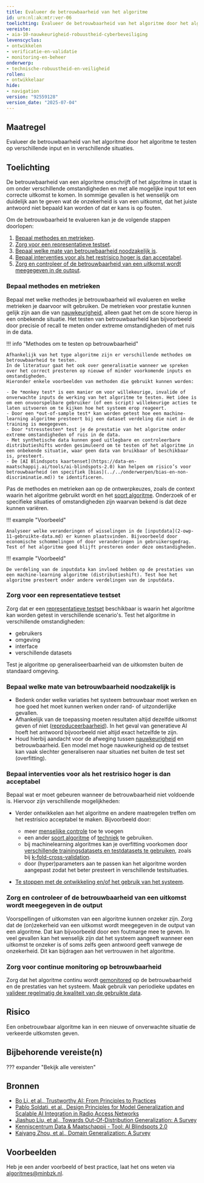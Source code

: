 ```yaml
---
title: Evalueer de betrouwbaarheid van het algoritme
id: urn:nl:ak:mtr:ver-06
toelichting: Evalueer de betrouwbaarheid van het algoritme door het algoritme te testen op verschillende input en in verschillende situaties.
vereiste:
- aia-10-nauwkeurigheid-robuustheid-cyberbeveiliging
levenscyclus:
- ontwikkelen
- verificatie-en-validatie
- monitoring-en-beheer
onderwerp:
- technische-robuustheid-en-veiligheid
rollen:
- ontwikkelaar
hide:
- navigation
version: "92559128"
version_date: "2025-07-04"
---
```


<!-- tags -->

## Maatregel
Evalueer de betrouwbaarheid van het algoritme door het algoritme te testen op verschillende input en in verschillende situaties.

## Toelichting
De betrouwbaarheid van een algoritme omschrijft of het algoritme in staat is om onder verschillende omstandigheden en met alle mogelijke input tot een correcte uitkomst te komen.
In sommige gevallen is het wenselijk om duidelijk aan te geven wat de onzekerheid is van een uitkomst, dat het juiste antwoord niet bepaald kan worden of dat er kans is op fouten.

Om de betrouwbaarheid te evalueren kan je de volgende stappen doorlopen:

1. [Bepaal methodes en metrieken](#bepaal-methodes-en-metrieken).
2. [Zorg voor een representatieve testset](#zorg-voor-een-representatieve-testset).
3. [Bepaal welke mate van betrouwbaarheid noodzakelijk is](#bepaal-welke-mate-van-betrouwbaarheid-noodzakelijk-is).
4. [Bepaal interventies voor als het restrisico hoger is dan acceptabel](#bepaal-interventies-voor-als-het-restrisico-hoger-is-dan-acceptabel).
5. [Zorg en controleer of de betrouwbaarheid van een uitkomst wordt meegegeven in de output](#zorg-en-controleer-of-de-betrouwbaarheid-van-een-uitkomst-wordt-meegegeven-in-de-output).

### Bepaal methodes en metrieken
Bepaal met welke methodes je betrouwbaarheid wil evalueren en welke metrieken je daarvoor wilt gebruiken.
De metrieken voor prestatie kunnen gelijk zijn aan die van [nauwkeurigheid](5-ver-02-evalueer-nauwkeurigheid.md#metrieken), alleen gaat het om de score hierop in een onbekende situatie.
Het testen van betrouwbaarheid kan bijvoorbeeld door precisie of recall te meten onder extreme omstandigheden of met ruis in de data.

!!! info "Methodes om te testen op betrouwbaarheid"

    Afhankelijk van het type algoritme zijn er verschillende methodes om betrouwbaarheid te testen.
    In de literatuur gaat het ook over generalisatie wanneer we spreken over het correct presteren op nieuwe of minder voorkomende inputs en omstandigheden.
    Hieronder enkele voorbeelden van methoden die gebruikt kunnen worden:

    - De *monkey test* is een manier om voor willekeurige, invalide of onverwachte inputs de werking van het algoritme te testen. Het idee is om een onvoorspelbare gebruiker (of een script) willekeurige acties te laten uitvoeren om te kijken hoe het systeem erop reageert.
    - Door een *out-of-sample test* kan worden getest hoe een machine-learning algoritme presteert bij een dataset verdeling die niet in de training is meegegeven.
    - Door *stresstesten* test je de prestatie van het algoritme onder extreme omstandigheden of ruis in de data.
    - Met synthetische data kunnen goed uitlegbare en controleerbare distributieshifts worden gesimuleerd om te testen of het algoritme in een onbekende situatie, waar geen data van bruikbaar of beschikbaar is, presteert.
    - De [AI Blindspots kaartenset](https://data-en-maatschappij.ai/tools/ai-blindspots-2.0) kan helpen om risico’s voor betrouwbaarheid (en specifiek [bias](../../onderwerpen/bias-en-non-discriminatie.md)) te identificeren.

Pas de methodes en metrieken aan op de ontwerpkeuzes, zoals de context waarin het algoritme gebruikt wordt en het [soort algoritme](2-owp-05-soort-algoritme.md).
Onderzoek of er specifieke situaties of omstandigheden zijn waarvan bekend is dat deze kunnen variëren.

!!! example "Voorbeeld"

    Analyseer welke veranderingen of wisselingen in de [inputdata](2-owp-11-gebruikte-data.md) er kunnen plaatsvinden. Bijvoorbeeld door economische schommelingen of door veranderingen in gebruikersgedrag. Test of het algoritme goed blijft presteren onder deze omstandigheden.

!!! example "Voorbeeld"

    De verdeling van de inputdata kan invloed hebben op de prestaties van een machine-learning algoritme (distributieshift). Test hoe het algoritme presteert onder andere verdelingen van de inputdata.

### Zorg voor een representatieve testset
Zorg dat er een [representatieve testset](5-ver-04-representatieve-testomgeving.md) beschikbaar is waarin het algoritme kan worden getest in verschillende scenario's. Test het algoritme in verschillende omstandigheden:

- gebruikers
- omgeving
- interface
- verschillende datasets

Test je algoritme op generaliseerbaarheid van de uitkomsten buiten de standaard omgeving.

### Bepaal welke mate van betrouwbaarheid noodzakelijk is
- Bedenk onder welke variaties het systeem betrouwbaar moet werken en hoe goed het moet kunnen werken onder rand- of uitzonderlijke gevallen.
- Afhankelijk van de toepassing moeten resultaten altijd dezelfde uitkomst geven of niet ([reproduceerbaarheid](4-owk-07-reproduceerbaarheid.md)). In het geval van generatieve AI hoeft het antwoord bijvoorbeeld niet altijd exact hetzelfde te zijn.
- Houd hierbij aandacht voor de afweging tussen [nauwkeurigheid](5-ver-02-evalueer-nauwkeurigheid.md) en betrouwbaarheid. Een model met hoge nauwkeurigheid op de testset kan vaak slechter generaliseren naar situaties net buiten de test set (overfitting).

### Bepaal interventies voor als het restrisico hoger is dan acceptabel
Bepaal wat er moet gebeuren wanneer de betrouwbaarheid niet voldoende is. Hiervoor zijn verschillende mogelijkheden:

- Verder ontwikkelen aan het algoritme en andere maatregelen treffen om het restrisico acceptabel te maken. Bijvoorbeeld door:

    - meer [menselijke controle](../../onderwerpen/menselijke-controle.md) toe te voegen
    - een ander [soort algoritme](2-owp-05-soort-algoritme.md) of [techniek](2-owp-04-gebruikte-techniek.md) te gebruiken.
    - bij machinelearning algoritmes kan je overfitting voorkomen door [verschillende trainingsdatasets en testdatasets te gebruiken](3-dat-07-training-validatie-en-testdata.md), zoals bij [k-fold-cross-validation](3-dat-07-training-validatie-en-testdata.md#k-fold-cross-validation).
    - door (hyper)parameters aan te passen kan het algoritme worden aangepast zodat het beter presteert in verschillende testsituaties.

- [Te stoppen met de ontwikkeling en/of het gebruik van het systeem](../../levenscyclus/uitfaseren.md).

### Zorg en controleer of de betrouwbaarheid van een uitkomst wordt meegegeven in de output
Voorspellingen of uitkomsten van een algoritme kunnen onzeker zijn. Zorg dat de (on)zekerheid van een uitkomst wordt meegegeven in de output van een algoritme.
Dat kan bijvoorbeeld door een foutmarge mee te geven.
In veel gevallen kan het wenselijk zijn dat het systeem aangeeft wanneer een uitkomst te onzeker is of soms zelfs geen antwoord geeft vanwege de onzekerheid.
Dit kan bijdragen aan het vertrouwen in het algoritme.

### Zorg voor continue monitoring op betrouwbaarheid
Zorg dat het algoritme continu wordt [gemonitored](../../levenscyclus/monitoring-en-beheer.md) op de betrouwbaarheid en de prestaties van het systeem. Maak gebruik van periodieke updates en [valideer regelmatig de kwaliteit van de gebruikte data](3-dat-01-datakwaliteit.md).

## Risico
Een onbetrouwbaar algoritme kan in een nieuwe of onverwachte situatie de verkeerde uitkomsten geven.

## Bijbehorende vereiste(n)
??? expander "Bekijk alle vereisten"
    <!-- list_vereisten_on_maatregelen_page -->

## Bronnen
- [Bo Li, et al., Trustworthy AI: From Principles to Practices](https://arxiv.org/abs/2110.01167)
- [Pablo Soldati, et al., Design Principles for Model Generalization and Scalable AI Integration in Radio Access Networks](https://arxiv.org/abs/2306.06251v2)
- [Jiashuo Liu, et al., Towards Out-Of-Distribution Generalization: A Survey](https://arxiv.org/abs/2108.13624)
- [Kenniscentrum Data & Maatschappij - Tool: AI Blindspots 2.0](https://data-en-maatschappij.ai/tools/ai-blindspots-2.0)
- [Kaiyang Zhou, et al., Domain Generalization: A Survey](https://ieeexplore.ieee.org/abstract/document/9847099)

## Voorbeelden

Heb je een ander voorbeeld of best practice, laat het ons weten via [algoritmes@minbzk.nl](mailto:algoritmes@minbzk.nl).
